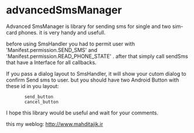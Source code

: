 # advancedSmsManager
Advanced SmsManager is library for sending sms for single and two sim-card phones. it is very handy and usefull.

before using SmsHandler you had to permit user with 'Manifest.permission.SEND_SMS' and 'Manifest.permission.READ_PHONE_STATE' . 
after that simply call sendSms that have a Interface for all callbacks.

If you pass a dialog layout to SmsHandler, it will show your cutom dialog to confirm Send sms to user. but you should have two Android Button with these id in you layout:

    
           send_button                    
           cancel_button


I hope this library would be useful and wait for your comments.

this my weblog: http://www.mahditajik.ir
